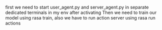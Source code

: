 first we need to start user_agent.py and server_agent.py in separate dedicated terminals in my env after activating 
Then we need to train our model using rasa train, also we have to run action server using rasa run actions

